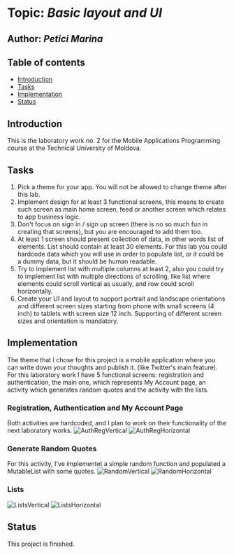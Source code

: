 # Topic: *Basic layout and UI*
## Author: *Petici Marina*


## Table of contents
* [Introduction](#introduction)
* [Tasks](#taasks)
* [Implementation](#implementation)
* [Status](#status)

## Introduction
This is the laboratory work no. 2 for the Mobile Applications Programming course at the Technical University of Moldova.
   
## Tasks

1. Pick a theme for your app. You will not be allowed to change theme after this lab.
2. Implement design for at least 3 functional screens, this means to create such screen as main home screen, feed or another screen which relates to app business logic.
3. Don't focus on sign in / sign up screen (there is no so much fun in creating that screens), but you are encouraged to add them too.
4. At least 1 screen should present collection of data, in other words list of elements.
List should contain at least 30 elements. For this lab you could hardcode data which you will use in order to populate list, or it could be a dummy data, but it should be human readable.
5. Try to implement list with multiple columns at least 2, also you could try to implement list with multiple directions of scrolling, like list where elements could scroll vertical as usually, and row could scroll horizontally.
6. Create your UI and layout to support portrait and landscape orientations and different screen sizes starting from phone with small screens (4 inch) to tablets with screen size 12 inch. Supporting of different screen sizes and orientation is mandatory.

## Implementation
The theme that I chose for this project is a mobile application where you can write down your thoughts and publish it. (like Twitter's main feature). 
For this laboratory work I have 5 functional screens: registration and authentication, the main one, which represents My Account page, an activity which generates random quotes and the activity with the lists.

### Registration, Authentication and My Account Page
Both activities are hardcoded, and I plan to work on their functionality of the next laboratory works.
![AuthRegVertical](https://github.com/marina01p/PAM/blob/lab2/Results/Android%20Auth%20and%20Registration.gif)
![AuthRegHorizontal](https://github.com/marina01p/PAM/blob/lab2/Results/Android%20Registration%20and%20Authentication.gif)

### Generate Random Quotes
For this activity, I've implementet a simple random function and populated a MutableList with some quotes.
![RandomVertical](https://github.com/marina01p/PAM/blob/lab2/Results/GenRandom1.gif)
![RandomHorizontal](https://github.com/marina01p/PAM/blob/lab2/Results/GenRandom.gif)

### Lists
![ListsVertical](https://github.com/marina01p/PAM/blob/lab2/Results/Lists.gif)
![ListsHorizontal](https://github.com/marina01p/PAM/blob/lab2/Results/lists1.gif)

## Status
This project is finished.

